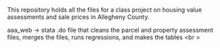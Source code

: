 This repository holds all the files for a class project on housing value assessments and sale prices in Allegheny County. <br />

aaa_web -> stata .do file that cleans the parcel and property assessment files, merges the files, runs regressions, and makes the tables <br \>

